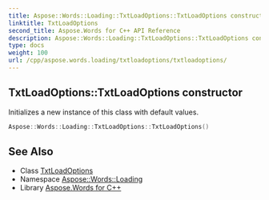 ```yaml
---
title: Aspose::Words::Loading::TxtLoadOptions::TxtLoadOptions constructor
linktitle: TxtLoadOptions
second_title: Aspose.Words for C++ API Reference
description: Aspose::Words::Loading::TxtLoadOptions::TxtLoadOptions constructor. Initializes a new instance of this class with default values in C++.
type: docs
weight: 100
url: /cpp/aspose.words.loading/txtloadoptions/txtloadoptions/
---
```

## TxtLoadOptions::TxtLoadOptions constructor


Initializes a new instance of this class with default values.

```cpp
Aspose::Words::Loading::TxtLoadOptions::TxtLoadOptions()
```

## See Also

* Class [TxtLoadOptions](../)
* Namespace [Aspose::Words::Loading](../../)
* Library [Aspose.Words for C++](../../../)
